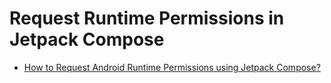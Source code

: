 # Request Runtime Permissions in Jetpack Compose
- [How to Request Android Runtime Permissions using Jetpack Compose?](https://vtsen.hashnode.dev/how-to-request-android-runtime-permissions-using-jetpack-compose)
